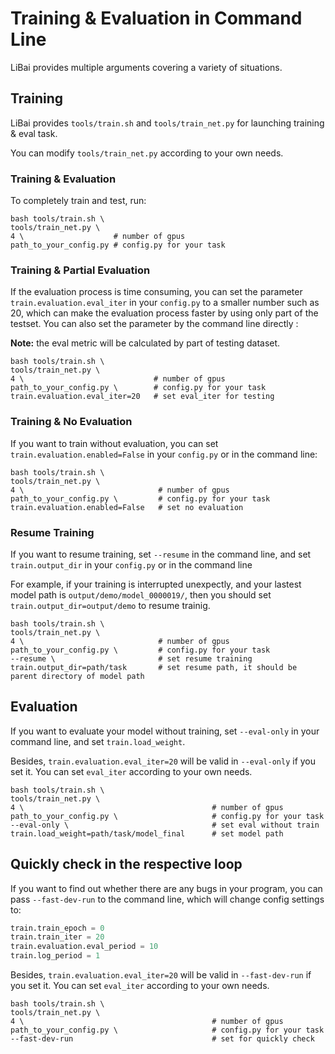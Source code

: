 # Training & Evaluation in Command Line 

LiBai provides multiple arguments covering a variety of situations.

## Training

LiBai provides `tools/train.sh` and `tools/train_net.py` for launching training & eval task.

You can modify `tools/train_net.py` according to your own needs.

### Training & Evaluation

To completely train and test, run: 

```shell
bash tools/train.sh \
tools/train_net.py \ 
4 \                    # number of gpus
path_to_your_config.py # config.py for your task
```

### Training & Partial Evaluation 

If the evaluation process is time consuming, you can set the parameter `train.evaluation.eval_iter` in your `config.py` to a smaller number such as 20, which can make the evaluation process faster by using only part of the testset. You can also set the parameter by the command line directly :

**Note:** the eval metric will be calculated by part of testing dataset.

```shell
bash tools/train.sh \
tools/train_net.py \ 
4 \                             # number of gpus
path_to_your_config.py \        # config.py for your task
train.evaluation.eval_iter=20   # set eval_iter for testing
```

### Training & No Evaluation

If you want to train without evaluation, you can set `train.evaluation.enabled=False` in your `config.py` or in the command line:

```shell
bash tools/train.sh \
tools/train_net.py \ 
4 \                              # number of gpus
path_to_your_config.py \         # config.py for your task
train.evaluation.enabled=False   # set no evaluation 
```

### Resume Training

If you want to resume training, set `--resume` in the command line, and set `train.output_dir` in your `config.py` or in the command line

For example, if your training is interrupted unexpectly, and your lastest model path is `output/demo/model_0000019/`, then you should set `train.output_dir=output/demo` to resume trainig.

```shell
bash tools/train.sh \
tools/train_net.py \ 
4 \                              # number of gpus
path_to_your_config.py \         # config.py for your task
--resume \                       # set resume training
train.output_dir=path/task       # set resume path, it should be parent directory of model path
```


## Evaluation

If you want to evaluate your model without training, set `--eval-only` in your command line, and set `train.load_weight`.

Besides, `train.evaluation.eval_iter=20` will be valid in `--eval-only` if you set it. You can set `eval_iter` according to your own needs.

```shell
bash tools/train.sh \
tools/train_net.py \ 
4 \                                          # number of gpus
path_to_your_config.py \                     # config.py for your task
--eval-only \                                # set eval without train
train.load_weight=path/task/model_final      # set model path
```

## Quickly check in the respective loop

If you want to find out whether there are any bugs in your program, you can pass `--fast-dev-run` to the command line, which will change config settings to:
```python
train.train_epoch = 0
train.train_iter = 20
train.evaluation.eval_period = 10
train.log_period = 1
```
Besides, `train.evaluation.eval_iter=20` will be valid in `--fast-dev-run` if you set it. You can set `eval_iter` according to your own needs.
```shell
bash tools/train.sh \
tools/train_net.py \ 
4 \                                          # number of gpus
path_to_your_config.py \                     # config.py for your task
--fast-dev-run                               # set for quickly check
``` 
